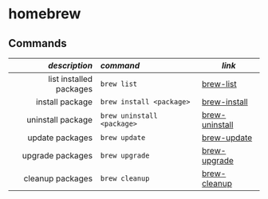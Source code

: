 # homebrew

## Commands
| *description* | *command* | *link* |
| -------------:|:--------- | ------ |
list installed packages | `brew list` | [brew-list](https://docs.brew.sh/Manpage#list)
install package | `brew install <package>` | [brew-install](https://docs.brew.sh/Manpage#install-formula)
uninstall package | `brew uninstall <package>` | [brew-uninstall](https://docs.brew.sh/Manpage#uninstall-formula)
update packages | `brew update` | [brew-update](https://docs.brew.sh/Manpage#update-options)
upgrade packages | `brew upgrade` | [brew-upgrade](https://docs.brew.sh/Manpage#upgrade-options-formula)
cleanup packages | `brew cleanup` | [brew-cleanup](https://docs.brew.sh/Manpage#cleanup-options-formulacask)
